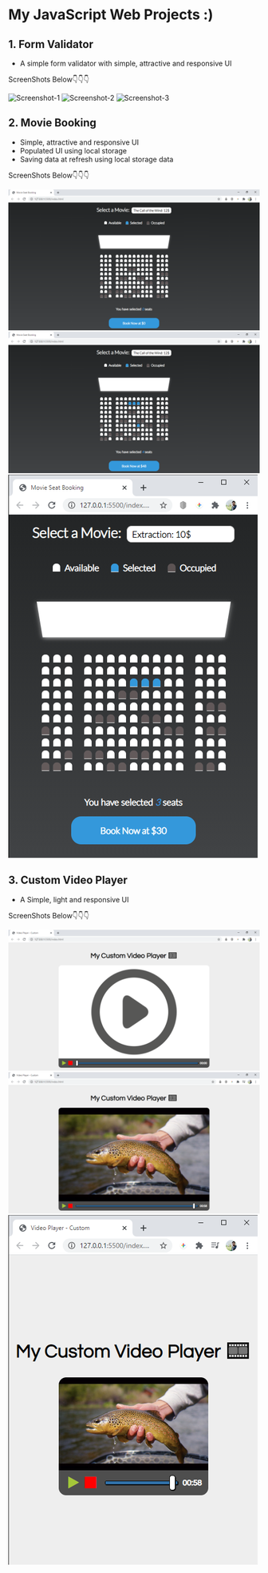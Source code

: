 # My JavaScript Web Projects :)

## 1. Form Validator
- A simple form validator with simple, attractive and responsive UI

ScreenShots Below👇👇👇

![Screenshot-1](https://github.com/deathook007/Vanilla-JavaScript-Projects/blob/main/Form%20Validator/Simple%20Form%20Validator%20Layout.png)
![Screenshot-2](https://github.com/deathook007/Vanilla-JavaScript-Projects/blob/main/Form%20Validator/Simple%20Form%20Validator%20-Error%20Field%20Required.png)
![Screenshot-3](https://github.com/deathook007/Vanilla-JavaScript-Projects/blob/main/Form%20Validator/Simple%20Form%20Validator%20-%20Password%20Error.png)


## 2. Movie Booking
- Simple, attractive and responsive UI
- Populated UI using local storage 
- Saving data at refresh using local storage data

ScreenShots Below👇👇👇

![Screenshot-1](https://github.com/deathook007/Es6-JavaScript-Projects/blob/main/Movie%20Booking/Layout.png)
![Screenshot-2](https://github.com/deathook007/Es6-JavaScript-Projects/blob/main/Movie%20Booking/Booking.png)
![Screenshot-3](https://github.com/deathook007/Es6-JavaScript-Projects/blob/main/Movie%20Booking/Responsive.png)


## 3. Custom Video Player
- A Simple, light and responsive UI

ScreenShots Below👇👇👇

![Screenshot-1](https://github.com/deathook007/Es6-JavaScript-Projects/blob/main/Custom%20Video%20Player/images/Layout.png)
![Screenshot-2](https://github.com/deathook007/Es6-JavaScript-Projects/blob/main/Custom%20Video%20Player/images/Video%20Player.png)
![Screenshot-3](https://github.com/deathook007/Es6-JavaScript-Projects/blob/main/Custom%20Video%20Player/images/Responsive%20Nature.png)

